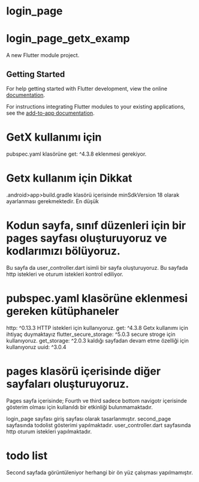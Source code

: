 # login_page

# login_page_getx_examp

A new Flutter module project.

## Getting Started

For help getting started with Flutter development, view the online
[documentation](https://flutter.dev/).

For instructions integrating Flutter modules to your existing applications,
see the [add-to-app documentation](https://flutter.dev/docs/development/add-to-app).



# GetX kullanımı için

pubspec.yaml klasörüne get: ^4.3.8 eklenmesi gerekiyor. 

# Getx kullanım için Dikkat

.android>app>build.gradle klasörü içerisinde minSdkVersion 18 olarak ayarlanması gerekmektedir. En düşük

# Kodun sayfa, sınıf düzenleri için bir pages sayfası oluşturuyoruz ve kodlarımızı bölüyoruz.

Bu sayfa da user_controller.dart isimli bir sayfa oluşturuyoruz. Bu sayfada http istekleri ve oturum istekleri kontrol ediliyor.

# pubspec.yaml klasörüne eklenmesi gereken kütüphaneler
  http: ^0.13.3 HTTP istekleri için kullanıyoruz.
  get: ^4.3.8  Getx kullanımı için ihtiyaç duymaktayız
  flutter_secure_storage: ^5.0.3 secure stroge için kullanıyoruz.
  get_storage: ^2.0.3  kaldığı sayfadan devam etme özelliği için kullanıyoruz
  uuid: ^3.0.4 

# pages klasörü içerisinde diğer sayfaları oluşturuyoruz. 
Pages sayfa içerisinde; 
Fourth ve third sadece bottom navigotr içerisinde gösterim olması için kullanıldı bir etkinliği bulunmamaktadır. 

login_page sayfası giriş sayfası olarak tasarlanmıştır. 
second_page sayfasında todolist gösterimi yapılmaktadır. 
user_controller.dart sayfasında http oturum istekleri yapılmaktadır. 

# todo list 

Second sayfada görüntüleniyor herhangi bir ön yüz çalışması yapılmamıştır.

